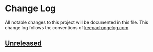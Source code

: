 # Change Log
All notable changes to this project will be documented in this file. This change log follows the conventions of [keepachangelog.com](http://keepachangelog.com/).

## [Unreleased]

[Unreleased]: https://github.com/esensar/kotlin-newsboat-parser/compare/c1f1c13...main
